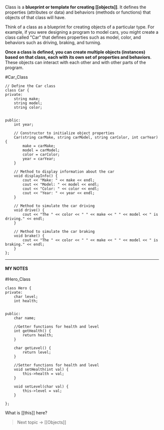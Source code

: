Class is a **blueprint or template for creating [[objects]]**. It defines the properties (attributes or data) and behaviors (methods or functions) that objects of that class will have.

Think of a class as a blueprint for creating objects of a particular type.
For example, if you were designing a program to model cars, you might create a class called "Car" that defines properties such as model, color, and behaviors such as driving, braking, and turning.

**Once a class is defined, you can create multiple objects (instances) based on that class, each with its own set of properties and behaviors**. These objects can interact with each other and with other parts of the program.

#Car_Class
```
// Define the Car class
class Car {
private:
    string make;
    string model;
    string color;
    

public:
	int year;

    // Constructor to initialize object properties
    Car(string carMake, string carModel, string carColor, int carYear) {
        make = carMake;
        model = carModel;
        color = carColor;
        year = carYear;
    }

    // Method to display information about the car
    void displayInfo() {
        cout << "Make: " << make << endl;
        cout << "Model: " << model << endl;
        cout << "Color: " << color << endl;
        cout << "Year: " << year << endl;
    }

    // Method to simulate the car driving
    void drive() {
        cout << "The " << color << " " << make << " " << model << " is driving." << endl;
    }

    // Method to simulate the car braking
    void brake() {
        cout << "The " << color << " " << make << " " << model << " is braking." << endl;
    }
};

```

-------------------------------------------------------------------------------

#### MY NOTES
#Hero_Class
```
class Hero {
private:
    char level;
    int health;
    

public:
	char name;

	//Getter functions for health and level
    int getHealth() {
        return health;
    }

    char getLevel() {
        return level;
    }

	//Setter functions for health and level
    void setHealth(int val) {
        this->health = val;
    }

    void setLevel(char val) {
        this->level = val;
    }
    
};

```
What is [[this]] here?



> Next topic -> [[Objects]]